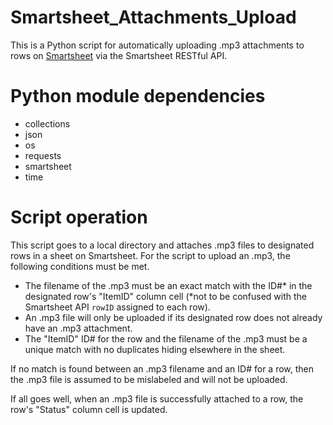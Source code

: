 # Smartsheet_Attachments_Upload

This is a Python script for automatically uploading .mp3 attachments to rows on [Smartsheet](https://smartsheet.com) via the Smartsheet RESTful API.

# Python module dependencies

- collections
- json
- os
- requests
- smartsheet
- time

# Script operation

This script goes to a local directory and attaches .mp3 files to designated rows in a sheet on Smartsheet. For the script to upload an .mp3, the following conditions must be met.

- The filename of the .mp3 must be an exact match with the ID#* in the designated row's "ItemID" column cell (*not to be confused with the Smartsheet API `rowID` assigned to each row).
- An .mp3 file will only be uploaded if its designated row does not already have an .mp3 attachment.
- The "ItemID" ID# for the row and the filename of the .mp3 must be a unique match with no duplicates hiding elsewhere in the sheet.

If no match is found between an .mp3 filename and an ID# for a row, then the .mp3 file is assumed to be mislabeled and will not be uploaded.

If all goes well, when an .mp3 file is successfully attached to a row, the row's "Status" column cell is updated. 
